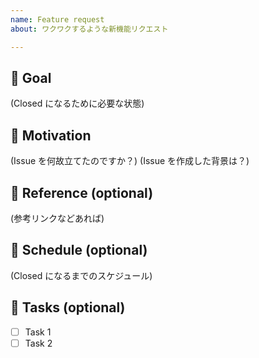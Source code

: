 ```yaml
---
name: Feature request
about: ワクワクするような新機能リクエスト

---
```


## 🎉 Goal

(Closed になるために必要な状態)

## 💪 Motivation

(Issue を何故立てたのですか？)
(Issue を作成した背景は？)

## 📖 Reference (optional)

(参考リンクなどあれば)

## 📆 Schedule (optional)

(Closed になるまでのスケジュール)

## 📎 Tasks (optional)

- [ ] Task 1
- [ ] Task 2